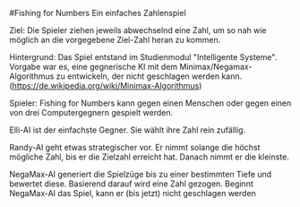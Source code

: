 #Fishing for Numbers
Ein einfaches Zahlenspiel

Ziel:
Die Spieler ziehen jeweils abwechselnd eine Zahl, um so nah wie möglich
an die vorgegebene Ziel-Zahl heran zu kommen.

Hintergrund:
Das Spiel entstand im Studienmodul "Intelligente Systeme". Vorgabe war es, eine
gegnerische KI mit dem Minimax/Negamax-Algorithmus zu entwickeln, der nicht geschlagen
werden kann. (https://de.wikipedia.org/wiki/Minimax-Algorithmus)

Spieler:
Fishing for Numbers kann gegen einen Menschen oder gegen einen von drei 
Computergegnern gespielt werden.

Elli-AI ist der einfachste Gegner. Sie wählt ihre Zahl rein zufällig.

Randy-AI geht etwas strategischer vor. Er nimmt solange die höchst mögliche Zahl, bis er die Zielzahl erreicht hat. Danach nimmt er die kleinste.

NegaMax-AI generiert die Spielzüge bis zu einer bestimmten Tiefe und bewertet diese. Basierend darauf wird eine Zahl gezogen. Beginnt NegaMax-AI das Spiel,
kann er (bis jetzt) nicht geschlagen werden
